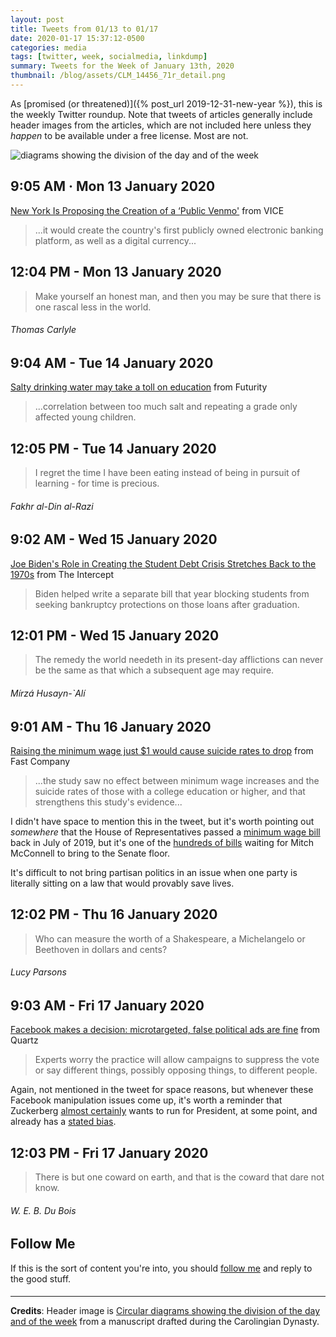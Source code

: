 ```yaml
---
layout: post
title: Tweets from 01/13 to 01/17
date: 2020-01-17 15:37:12-0500
categories: media
tags: [twitter, week, socialmedia, linkdump]
summary: Tweets for the Week of January 13th, 2020
thumbnail: /blog/assets/CLM_14456_71r_detail.png
---
```


As [promised (or threatened)]({% post_url 2019-12-31-new-year %}), this is the weekly Twitter roundup.  Note that tweets of articles generally include header images from the articles, which are not included here unless they *happen* to be available under a free license.  Most are not.

![diagrams showing the division of the day and of the week](/blog/assets/CLM_14456_71r_detail.png "diagrams showing the division of the day and of the week")

## 9:05 AM · Mon 13 January 2020

[<i class="fab fa-twitter-square"></i>](https://jcolag.github.io/twitter/1216722818953437184) [New York Is Proposing the Creation of a ‘Public Venmo'](https://www.vice.com/en_us/article/pked9v/new-york-is-proposing-the-creation-of-a-public-venmo) from VICE

 > ...it would create the country's first publicly owned electronic banking platform, as well as a digital currency...

## 12:04 PM - Mon 13 January 2020

[<i class="fab fa-twitter"></i>](https://jcolag.github.io/twitter/1216767865728241665)

 > Make yourself an honest man, and then you may be sure that there is one rascal less in the world.

###### Thomas Carlyle

## 9:04 AM - Tue 14 January 2020

[<i class="fab fa-twitter-square"></i>](https://jcolag.github.io/twitter/1217084955206938626) [Salty drinking water may take a toll on education](https://www.futurity.org/salt-intake-drinking-water-education-2250022/) from Futurity

 > ...correlation between too much salt and repeating a grade only affected young children.

## 12:05 PM - Tue 14 January 2020

[<i class="fab fa-twitter"></i>](https://jcolag.github.io/twitter/1217130505419677696)

 > I regret the time I have been eating instead of being in pursuit of learning - for time is precious.

###### Fakhr al-Din al-Razi

## 9:02 AM - Wed 15 January 2020

[<i class="fab fa-twitter-square"></i>](https://jcolag.github.io/twitter/1217446839965732865) [Joe Biden's Role in Creating the Student Debt Crisis Stretches Back to the 1970s](https://theintercept.com/2020/01/07/joe-biden-student-loans/) from The Intercept

 > Biden helped write a separate bill that year blocking students from seeking bankruptcy protections on those loans after graduation.

## 12:01 PM - Wed 15 January 2020

[<i class="fab fa-twitter"></i>](https://jcolag.github.io/twitter/1217491886388105217)

 > The remedy the world needeth in its present-day afflictions can never be the same as that which a subsequent age may require.

###### Mírzá Husayn-`Alí

## 9:01 AM - Thu 16 January 2020

[<i class="fab fa-twitter-square"></i>](https://jcolag.github.io/twitter/1217808976177295360) [Raising the minimum wage just $1 would cause suicide rates to drop](https://www.fastcompany.com/90448771/raising-minimum-wage-just-1-would-cause-suicide-rates-to-drop) from Fast Company

 > ...the study saw no effect between minimum wage increases and the suicide rates of those with a college education or higher, and that strengthens this study's evidence...

I didn't have space to mention this in the tweet, but it's worth pointing out *somewhere* that the House of Representatives passed a [minimum wage bill](https://www.cnbc.com/2019/07/18/house-passes-raise-the-wage-act-15-per-hour-minimum-wage-bill.html) back in July of 2019, but it's one of the [hundreds of bills](https://www.newsweek.com/senator-mcconnell-democrats-emulating-trump-senate-1476406) waiting for Mitch McConnell to bring to the Senate floor.

It's difficult to not bring partisan politics in an issue when one party is literally sitting on a law that would provably save lives.

## 12:02 PM - Thu 16 January 2020

[<i class="fab fa-twitter"></i>](https://jcolag.github.io/twitter/1217854526113316864)

 > Who can measure the worth of a Shakespeare, a Michelangelo or Beethoven in dollars and cents?

###### Lucy Parsons

## 9:03 AM - Fri 17 January 2020

[<i class="fab fa-twitter-square"></i>](https://jcolag.github.io/twitter/1218171867200094210) [Facebook makes a decision: microtargeted, false political ads are fine](https://qz.com/1782316/facebook-says-microtargeting-and-false-political-ads-are-fine/) from Quartz

 > Experts worry the practice will allow campaigns to suppress the vote or say different things, possibly opposing things, to different people.

Again, not mentioned in the tweet for space reasons, but whenever these Facebook manipulation issues come up, it's worth a reminder that Zuckerberg [almost certainly](https://www.latimes.com/business/technology/la-fi-tn-zuckerberg-president-20170120-story.html) wants to run for President, at some point, and already has a [stated bias](https://www.mercurynews.com/2019/10/01/mark-zuckerberg-facebook-will-go-to-the-mat-to-fight-warrens-company-breakup-efforts/).

## 12:03 PM - Fri 17 January 2020

[<i class="fab fa-twitter"></i>](https://jcolag.github.io/twitter/1218217165569982465)

 > There is but one coward on earth, and that is the coward that dare not know.

###### W. E. B. Du Bois

## Follow Me

If this is the sort of content you're into, you should [follow me](https://twitter.com/jcolag) and reply to the good stuff.

#### <i class="fab fa-twitter"></i>

* * *

**Credits**:  Header image is [Circular diagrams showing the division of the day and of the week](https://en.wikipedia.org/wiki/Week#/media/File:CLM_14456_71r_detail.jpg) from a manuscript drafted during the Carolingian Dynasty.

